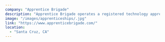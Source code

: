 ```yaml
---
company: "Apprentice Brigade"
description: "Apprentice Brigade operates a registered technology apprenticeship program covering IT and software development, curating quality talent on the Central Coast of California."
image: "/images/apprenticeships/.jpg"
link: "https://www.apprenticebrigade.com/"
location:
  - "Santa Cruz, CA"
---
```

